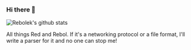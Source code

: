 ### Hi there 👋

![Rebolek's github stats](https://github-readme-stats.vercel.app/api?username=rebolek&show_icons=true)

All things Red and Rebol. If it's a networking protocol or a file format, I'll write a parser for it and no one can stop me!
<!--
**rebolek/rebolek** is a ✨ _special_ ✨ repository because its `README.md` (this file) appears on your GitHub profile.

Here are some ideas to get you started:

- 🔭 I’m currently working on ...
- 🌱 I’m currently learning ...
- 👯 I’m looking to collaborate on ...
- 🤔 I’m looking for help with ...
- 💬 Ask me about ...
- 📫 How to reach me: ...
- 😄 Pronouns: ...
- ⚡ Fun fact: ...
-->

